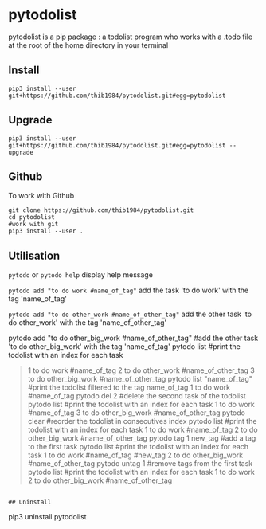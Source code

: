 # pytodolist

pytodolist is a pip package : a todolist program who works with a .todo file at the root of the home directory in your terminal

## Install

```
pip3 install --user git+https://github.com/thib1984/pytodolist.git#egg=pytodolist
```

## Upgrade

```
pip3 install --user git+https://github.com/thib1984/pytodolist.git#egg=pytodolist --upgrade
```

## Github

To work with Github
```
git clone https://github.com/thib1984/pytodolist.git
cd pytodolist
#work with git
pip3 install --user .
```

## Utilisation

``pytodo`` or ``pytodo help``
display help message

``pytodo add "to do work #name_of_tag"``
add the task 'to do work' with the tag 'name_of_tag'

``pytodo add "to do other_work #name_of_other_tag"``
add the other task 'to do other_work' with the tag 'name_of_other_tag'

pytodo add "to do other_big_work #name_of_other_tag" #add the other task 'to do other_big_work' with the tag 'name_of_tag'
pytodo list #print the todolist with an index for each task
>1 to do work #name_of_tag
>2 to do other_work #name_of_other_tag
>3 to do other_big_work #name_of_other_tag
pytodo list "name_of_tag" #print the todolist filtered to the tag name_of_tag
>1 to do work #name_of_tag
pytodo del 2 #delete the second task of the todolist
pytodo list #print the todolist with an index for each task
>1 to do work #name_of_tag
>3 to do other_big_work #name_of_other_tag
pytodo clear #reorder the todolist in consecutives index
pytodo list #print the todolist with an index for each task
>1 to do work #name_of_tag
>2 to do other_big_work #name_of_other_tag
pytodo tag 1 new_tag #add a tag to the first task
pytodo list #print the todolist with an index for each task
>1 to do work #name_of_tag #new_tag
>2 to do other_big_work #name_of_other_tag
pytodo untag 1 #remove tags from the first task
pytodo list #print the todolist with an index for each task
>1 to do work
>2 to do other_big_work #name_of_other_tag
```

## Uninstall

```
pip3 uninstall pytodolist
```
